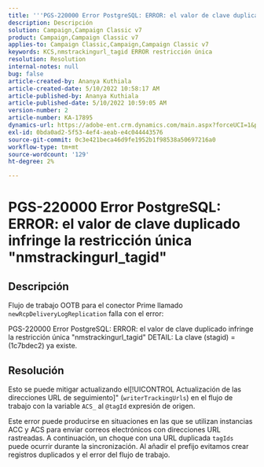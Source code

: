 ```yaml
---
title: '''PGS-220000 Error PostgreSQL: ERROR: el valor de clave duplicado infringe la restricción única "nmstrackingurl_tagid"'
description: Descripción
solution: Campaign,Campaign Classic v7
product: Campaign,Campaign Classic v7
applies-to: Campaign Classic,Campaign,Campaign Classic v7
keywords: KCS,nmstrackingurl_tagid ERROR restricción única
resolution: Resolution
internal-notes: null
bug: false
article-created-by: Ananya Kuthiala
article-created-date: 5/10/2022 10:58:17 AM
article-published-by: Ananya Kuthiala
article-published-date: 5/10/2022 10:59:05 AM
version-number: 2
article-number: KA-17895
dynamics-url: https://adobe-ent.crm.dynamics.com/main.aspx?forceUCI=1&pagetype=entityrecord&etn=knowledgearticle&id=04840e17-50d0-ec11-a7b5-0022480a8e40
exl-id: 0bda0ad2-5f53-4ef4-aeab-e4c044443576
source-git-commit: 0c3e421beca46d9fe1952b1f98538a50697216a0
workflow-type: tm+mt
source-wordcount: '129'
ht-degree: 2%

---
```


# PGS-220000 Error PostgreSQL: ERROR: el valor de clave duplicado infringe la restricción única &quot;nmstrackingurl_tagid&quot;

## Descripción


Flujo de trabajo OOTB para el conector Prime llamado `newRcpDeliveryLogReplication` falla con el error:

PGS-220000 Error PostgreSQL: ERROR: el valor de clave duplicado infringe la restricción única &quot;nmstrackingurl_tagid&quot; DETAIL: La clave (stagid) = (1c7bdec2) ya existe.


## Resolución


Esto se puede mitigar actualizando el[!UICONTROL Actualización de las direcciones URL de seguimiento]&quot; (`writerTrackingUrls`) en el flujo de trabajo con la variable `ACS_` al `@tagId` expresión de origen.

Este error puede producirse en situaciones en las que se utilizan instancias ACC y ACS para enviar correos electrónicos con direcciones URL rastreadas. A continuación, un choque con una URL duplicada `tagIds` puede ocurrir durante la sincronización. Al añadir el prefijo evitamos crear registros duplicados y el error del flujo de trabajo.
